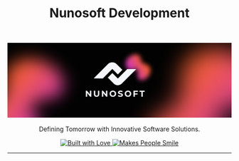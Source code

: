 <h1 align="center"> Nunosoft Development </h1> <br>

<p align="center">
  <a href="https://nunosoft.net/">
    <img alt="Nunooft" title="Nunosoft" src="https://github.com/nunosoft-development/.github/blob/main/profile/logo_banner_gradient2_wob_lt.png?raw=true">
  </a>
</p>

<p align="center">
  Defining Tomorrow with Innovative Software Solutions.
</p>

<p align="center">
  <a href="https://nunosoft.net">
    <img alt="Built with Love" title="Built with Love" src="https://forthebadge.com/images/badges/built-with-love.svg" >
  </a>

  <a href="https://nunosoft.net">
    <img alt="Makes People Smile" title="Makes People Smile" src="https://forthebadge.com/images/badges/makes-people-smile.svg" >
  </a>
</p>

---

